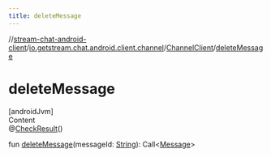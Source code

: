 ```yaml
---
title: deleteMessage
---
```

//[stream-chat-android-client](../../../index.md)/[io.getstream.chat.android.client.channel](../index.md)/[ChannelClient](index.md)/[deleteMessage](deleteMessage.md)



# deleteMessage  
[androidJvm]  
Content  
@[CheckResult](https://developer.android.com/reference/kotlin/androidx/annotation/CheckResult.html)()  
  
fun [deleteMessage](deleteMessage.md)(messageId: [String](https://kotlinlang.org/api/latest/jvm/stdlib/kotlin/-string/index.html)): Call&lt;[Message](../../io.getstream.chat.android.client.models/Message/index.md)&gt;  



